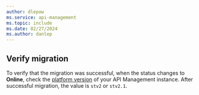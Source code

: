 ```yaml
---
author: dlepow
ms.service: api-management
ms.topic: include
ms.date: 02/27/2024
ms.author: danlep
---
```

## Verify migration

To verify that the migration was successful, when the status changes to **Online**, check the [platform version](../articles/api-management/compute-infrastructure.md#how-do-i-know-which-platform-hosts-my-api-management-instance) of your API Management instance. After successful migration, the value is `stv2` or `stv2.1`. 

